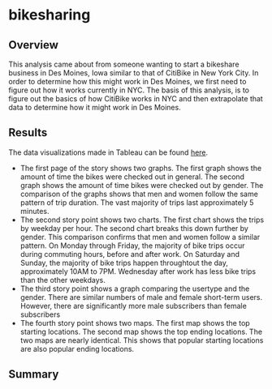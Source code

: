 # bikesharing

## Overview
This analysis came about from someone wanting to start a bikeshare business in Des Moines, Iowa similar to that of CitiBike in New York City. In order to determine how this might work in Des Moines, we first need to figure out how it works currently in NYC. The basis of this analysis, is to figure out the basics of how CitiBike works in NYC and then extrapolate that data to determine how it might work in Des Moines.

## Results

The data visualizations made in Tableau can be found [here](https://public.tableau.com/profile/jennifer.azarow#!/vizhome/BikesharingChallenge_16217151773720/CitiBikes?publish=yes).

- The first page of the story shows two graphs. The first graph shows the amount of time the bikes were checked out in general. The second graph shows the amount of time bikes were checked out by gender. The comparison of the graphs shows that men and women follow the same pattern of trip duration. The vast majority of trips last approximately 5 minutes. 
- The second story point shows two charts. The first chart shows the trips by weekday per hour. The second chart breaks this down further by gender. This comparison confirms that men and women follow a similar pattern. On Monday through Friday, the majority of bike trips occur during commuting hours, before and after work. On Saturday and Sunday, the majority of bike trips happen throughtout the day, approximately 10AM to 7PM. Wednesday after work has less bike trips than the other weekdays.
- The third story point shows a graph comparing the usertype and the gender. There are similar numbers of male and female short-term users. However, there are significantly more male subscribers than female subscribers
- The fourth story point shows two maps. The first map shows the top starting locations. The second map shows the top ending locations. The two maps are nearly identical. This shows that popular starting locations are also popular ending locations.


## Summary
